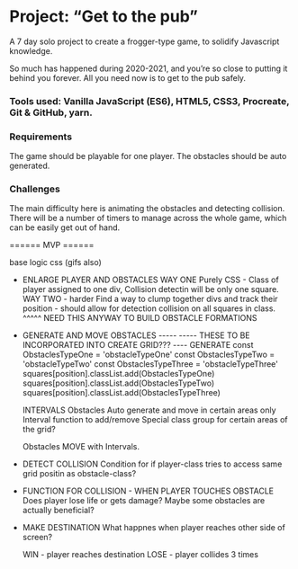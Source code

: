 # Project: “Get to the pub” 
A 7 day solo project to create a frogger-type game, to solidify Javascript knowledge.

So much has happened during 2020-2021, and you’re so close to putting it behind you forever. All you need now is to get to the pub safely.

### Tools used: Vanilla JavaScript (ES6), HTML5, CSS3, Procreate, Git & GitHub, yarn.



### Requirements
The game should be playable for one player.
The obstacles should be auto generated.


### Challenges
The main difficulty here is animating the obstacles and detecting collision. 
There will be a number of timers to manage across the whole game, which can be easily get out of hand.

====== MVP ======

base logic
css (gifs also)

<!-- * VARIABLES TO STORE EVERYTHING
  GRID
    FUNCTION TO GENERATE GRID   



Player, player position
Obstacles, obstacle types, obstacles position
Score count - localStorage

* MAKE A GRID
According to Charlottes lesson.

* ADD AND MOVE PLAYER
According to Charlottes lesson.
Would use Keyup -->

* ENLARGE PLAYER AND OBSTACLES
  WAY ONE
    Purely CSS - Class of player assigned to one div, Collision detectin will be only one square.
  WAY TWO - harder
    Find a way to clump together divs and track their position - should allow for detection collision on all squares in class.
    ^^^^^ NEED THIS ANYWAY TO BUILD OBSTACLE FORMATIONS

* GENERATE AND MOVE OBSTACLES -----
----- THESE TO BE INCORPORATED INTO CREATE GRID??? ----
  GENERATE
    const ObstaclesTypeOne = 'obstacleTypeOne'
    const ObstaclesTypeTwo = 'obstacleTypeTwo'
    const ObstaclesTypeThree = 'obstacleTypeThree'
    squares[position].classList.add(ObstaclesTypeOne)
    squares[position].classList.add(ObstaclesTypeTwo)
    squares[position].classList.add(ObstaclesTypeThree)

  INTERVALS
    Obstacles Auto generate and move in certain areas only 
    Interval function to add/remove Special class group for certain areas of the grid? 
  
    Obstacles MOVE with Intervals.

* DETECT COLLISION
Condition for if player-class tries to access same grid positin as obstacle-class?

* FUNCTION FOR COLLISION - WHEN PLAYER TOUCHES OBSTACLE
Does player lose life or gets damage? Maybe some obstacles are actually beneficial? 

* MAKE DESTINATION
What happnes when player reaches other side of screen?

  WIN -  player reaches destination
  LOSE - player collides 3 times
